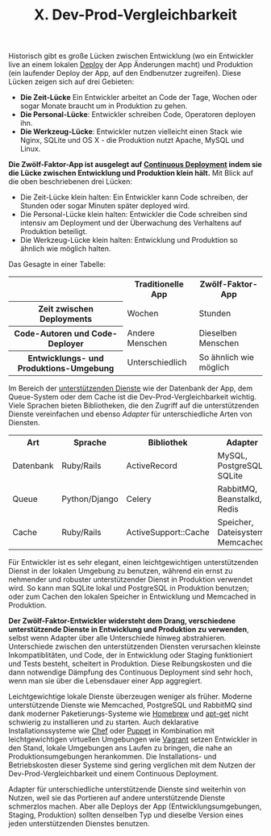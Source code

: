 ﻿---
title: X. Dev-Prod-Vergleichbarkeit
description: Entwicklung, Staging und Produktion so ähnlich wie möglich halten
---

Historisch gibt es große Lücken zwischen Entwicklung (wo ein Entwickler live an einem lokalen [Deploy](./codebase) der App Änderungen macht) und Produktion (ein laufender Deploy der App, auf den Endbenutzer zugreifen). Diese Lücken zeigen sich auf drei Gebieten:

* **Die Zeit-Lücke** Ein Entwickler arbeitet an Code der Tage, Wochen oder sogar Monate braucht um in Produktion zu gehen.
* **Die Personal-Lücke**: Entwickler schreiben Code, Operatoren deployen ihn.
* **Die Werkzeug-Lücke**: Entwickler nutzen vielleicht einen Stack wie Nginx, SQLite und OS X - die Produktion nutzt Apache, MySQL und Linux.

**Die Zwölf-Faktor-App ist ausgelegt auf [Continuous Deployment](http://avc.com/2011/02/continuous-deployment/) indem sie die Lücke zwischen Entwicklung und Produktion klein hält.** Mit Blick auf die oben beschriebenen drei Lücken:

* Die Zeit-Lücke klein halten: Ein Entwickler kann Code schreiben, der Stunden oder sogar Minuten später deployed wird.
* Die Personal-Lücke klein halten: Entwickler die Code schreiben sind intensiv am Deployment und der Überwachung des Verhaltens auf Produktion beteiligt.
* Die Werkzeug-Lücke klein halten: Entwicklung und Produktion so ähnlich wie möglich halten.

Das Gesagte in einer Tabelle:

<table>
  <tr>
    <th></th>
    <th>Traditionelle App</th>
    <th>Zwölf-Faktor-App</th>
  </tr>
  <tr>
    <th>Zeit zwischen Deployments</th>
    <td>Wochen</td>
    <td>Stunden</td>
  </tr>
  <tr>
    <th>Code-Autoren und Code-Deployer</th>
    <td>Andere Menschen</td>
    <td>Dieselben Menschen</td>
  </tr>
  <tr>
    <th>Entwicklungs- und Produktions-Umgebung</th>
    <td>Unterschiedlich</td>
    <td>So ähnlich wie möglich</td>
  </tr>
</table>

Im Bereich der [unterstützenden Dienste](./backing-services) wie der Datenbank der App, dem Queue-System oder dem Cache ist die Dev-Prod-Vergleichbarkeit wichtig. Viele Sprachen bieten Bibliotheken, die den Zugriff auf die unterstützenden Dienste vereinfachen und ebenso *Adapter* für unterschiedliche Arten von Diensten.

<table>
  <tr>
    <th>Art</th>
    <th>Sprache</th>
    <th>Bibliothek</th>
    <th>Adapter</th>
  </tr>
  <tr>
    <td>Datenbank</td>
    <td>Ruby/Rails</td>
    <td>ActiveRecord</td>
    <td>MySQL, PostgreSQL, SQLite</td>
  </tr>
  <tr>
    <td>Queue</td>
    <td>Python/Django</td>
    <td>Celery</td>
    <td>RabbitMQ, Beanstalkd, Redis</td>
  </tr>
  <tr>
    <td>Cache</td>
    <td>Ruby/Rails</td>
    <td>ActiveSupport::Cache</td>
    <td>Speicher, Dateisystem, Memcached</td>
  </tr>
</table>

Für Entwickler ist es sehr elegant, einen leichtgewichtigen unterstützenden Dienst in der lokalen Umgebung zu benutzen, während ein ernst zu nehmender und robuster unterstützender Dienst in Produktion verwendet wird. So kann man SQLite lokal und PostgreSQL in Produktion benutzen; oder zum Cachen den lokalen Speicher in Entwicklung und Memcached in Produktion.

**Der Zwölf-Faktor-Entwickler widersteht dem Drang, verschiedene unterstützende Dienste in Entwicklung und Produktion zu verwenden**, selbst wenn Adapter über alle Unterschiede hinweg abstrahieren. Unterschiede zwischen den unterstützenden Diensten verursachen kleinste Inkompatiblitäten, und Code, der in Entwicklung oder Staging funktioniert und Tests besteht, scheitert in Produktion. Diese Reibungskosten und die dann notwendige Dämpfung des Continuous Deployment sind sehr hoch, wenn man sie über die Lebensdauer einer App aggregiert.

Leichtgewichtige lokale Dienste überzeugen weniger als früher. Moderne unterstützende Dienste wie Memcached, PostgreSQL und RabbitMQ sind dank moderner Paketierungs-Systeme wie [Homebrew](http://mxcl.github.com/homebrew/) und [apt-get](https://help.ubuntu.com/community/AptGet/Howto) nicht schwierig zu installieren und zu starten. Auch deklarative Installationssysteme wie [Chef](http://www.opscode.com/chef/) oder [Puppet](http://docs.puppetlabs.com/) in Kombination mit leichtgewichtigen virtuellen Umgebungen wie [Vagrant](http://vagrantup.com/) setzen Entwickler in den Stand, lokale Umgebungen ans Laufen zu bringen, die nahe an Produktionsumgebungen herankommen. Die Installations- und Betriebskosten dieser Systeme sind gering verglichen mit dem Nutzen der Dev-Prod-Vergleichbarkeit und einem Continuous Deployment.

Adapter für unterschiedliche unterstützende Dienste sind weiterhin von Nutzen, weil sie das Portieren auf andere unterstützende Dienste schmerzlos machen. Aber alle Deploys der App (Entwicklungsumgebungen, Staging, Produktion) sollten denselben Typ und dieselbe Version eines jeden unterstützenden Dienstes benutzen.
